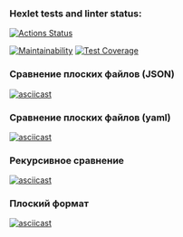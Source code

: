 ### Hexlet tests and linter status:
[![Actions Status](https://github.com/tvivls/fullstack-javascript-project-46/workflows/hexlet-check/badge.svg)](https://github.com/tvivls/fullstack-javascript-project-46/actions)

[![Maintainability](https://api.codeclimate.com/v1/badges/e9dd8af2905a3f6743cf/maintainability)](https://codeclimate.com/github/tvivls/fullstack-javascript-project-46/maintainability)
[![Test Coverage](https://api.codeclimate.com/v1/badges/e9dd8af2905a3f6743cf/test_coverage)](https://codeclimate.com/github/tvivls/fullstack-javascript-project-46/test_coverage)

### Сравнение плоских файлов (JSON)
[![asciicast](https://asciinema.org/a/QHJGas4DjSG0Xrs2lnRZvbMFs.svg)](https://asciinema.org/a/QHJGas4DjSG0Xrs2lnRZvbMFs)
### Сравнение плоских файлов (yaml)
[![asciicast](https://asciinema.org/a/lb6ylovnjxextqgfhe3mz929L.svg)](https://asciinema.org/a/lb6ylovnjxextqgfhe3mz929L)
### Рекурсивное сравнение
[![asciicast](https://asciinema.org/a/8VD4I9YFJxG4jyTCnLeMr93SE.svg)](https://asciinema.org/a/8VD4I9YFJxG4jyTCnLeMr93SE)
### Плоский формат
[![asciicast](https://asciinema.org/a/lcphWpZg13NpG69bjQy0NtLN5.svg)](https://asciinema.org/a/lcphWpZg13NpG69bjQy0NtLN5)